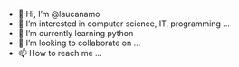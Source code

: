 - 👋 Hi, I’m @laucanamo
- 👀 I’m interested in computer science, IT, programming ...
- 🌱 I’m currently learning python
- 💞️ I’m looking to collaborate on ...
- 📫 How to reach me ...

<!---
laucanamo/laucanamo is a ✨ special ✨ repository because its `README.md` (this file) appears on your GitHub profile.
You can click the Preview link to take a look at your changes.
--->
